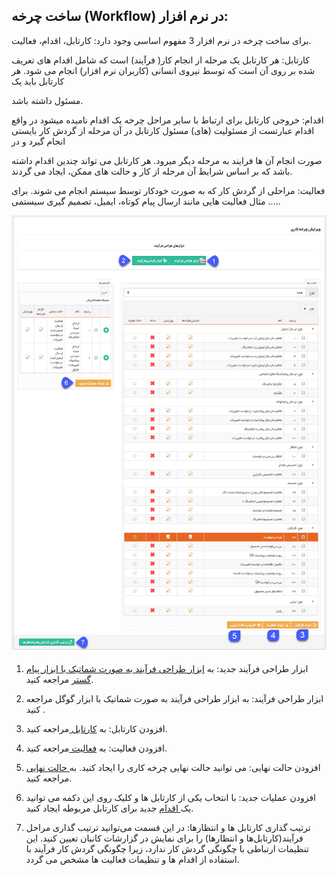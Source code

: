 ﻿## ساخت چرخه (Workflow) در نرم افزار:

برای ساخت چرخه در نرم افزار 3 مفهوم اساسی وجود دارد: کارتابل، اقدام، فعالیت.

کارتابل: هر کارتابل یک مرحله از انجام کار( فرآیند) است که شامل اقدام های تعریف شده بر روی آن است که توسط نیروی انسانی (کاربران نرم افزار) انجام می شود. هر کارتابل باید یک

 مسئول داشته باشد.

اقدام: خروجی کارتابل برای ارتباط با سایر مراحل چرخه یک اقدام نامیده میشود در واقع اقدام عبارتست از مسئولیت (های) مسئول کارتابل در آن مرحله از گردش کار بایستی انجام گیرد و در

 صورت انجام آن ها فرایند به مرحله دیگر میرود. هر کارتابل می تواند چندین اقدام داشته باشد که بر اساس شرایط آن مرحله از کار و حالت های ممکن، ایجاد می گردند.

فعالیت: مراحلی از گردش کار که به صورت خودکار توسط سیستم انجام می شوند. برای مثال فعالیت هایی مانند ارسال پیام کوتاه، ایمیل، تصمیم گیری سیستمی .....

![](ProcessDesign1.png)

1. ابزار طراحی فرآیند جدید: به [ ابزار طراحی فرآیند به صورت شماتیک با ابزار پیام گستر](https://github.com/1stco/PayamGostarDocs/blob/master/help%202.5.4/Settings/Personalization-crm/Overview/Process-design/abzar-tarahi/abzar-tarahi.md) مراجعه کنید.

2. ابزار طراحی فرآیند: به  ابزار طراحی فرآیند به صورت شماتیک با ابزار گوگل مراجعه کنید .

3. افزودن کارتابل: به [ کارتابل ](https://github.com/1stco/PayamGostarDocs/blob/master/help%202.5.4/Settings/Personalization-crm/Overview/Process-design/Create-a-work-cycle/Cardboard/Cardboard.md)مراجعه کنید.


4. افزودن فعالیت: به [ فعالیت ](https://github.com/1stco/PayamGostarDocs/blob/master/help%202.5.4/Settings/Personalization-crm/Overview/Process-design/Create-a-work-cycle/Activity/Activity.md)مراجعه کنید.

5. افزودن حالت نهایی: می توانید حالت نهایی چرخه کاری را ایجاد کنید. به[ حالت نهایی](https://github.com/1stco/PayamGostarDocs/blob/master/help%202.5.4/Settings/Personalization-crm/Overview/Process-design/Create-a-work-cycle/Final-mode/Final-mode.md) مراجعه کنید.


6. افزودن عملیات جدید: با انتخاب یکی از کارتابل ها و کلیک روی این دکمه می توانید یک[ اقدام](https://github.com/1stco/PayamGostarDocs/blob/master/help%202.5.4/Settings/Personalization-crm/Overview/Process-design/Create-a-work-cycle/Action/Action.md) جدید برای کارتابل مربوطه ایجاد کنید.

7. ترتیب گذاری کارتابل ها و انتظارها:  در این قسمت می‌توانید ترتیب گذاری مراحل فرآیند(کارتابل‌ها و انتظارها) را برای نمایش در گزارشات کانبان تعیین کنید.
این تنظیمات ارتباطی با چگونگی گردش کار ندارد، زیرا چگونگی گردش کار فرآیند با استفاده از اقدام ها و تنظیمات فعالیت ها مشخص می گردد. 


